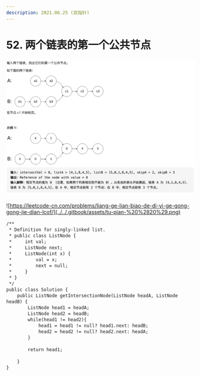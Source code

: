 ```yaml
---
description: 2021.06.25 (双指针)
---
```


# 52. 两个链表的第一个公共节点

![](../../.gitbook/assets/tu-pian-%20%2822%29.png)

![https://leetcode-cn.com/problems/liang-ge-lian-biao-de-di-yi-ge-gong-gong-jie-dian-lcof/](../../.gitbook/assets/tu-pian-%20%2820%29.png)

```text
/**
 * Definition for singly-linked list.
 * public class ListNode {
 *     int val;
 *     ListNode next;
 *     ListNode(int x) {
 *         val = x;
 *         next = null;
 *     }
 * }
 */
public class Solution {
    public ListNode getIntersectionNode(ListNode headA, ListNode headB) {
        ListNode head1 = headA;
        ListNode head2 = headB;
        while(head1 != head2){
            head1 = head1 != null? head1.next: headB;
            head2 = head2 != null? head2.next: headA;
        }

        return head1;
        
    }
}
```

